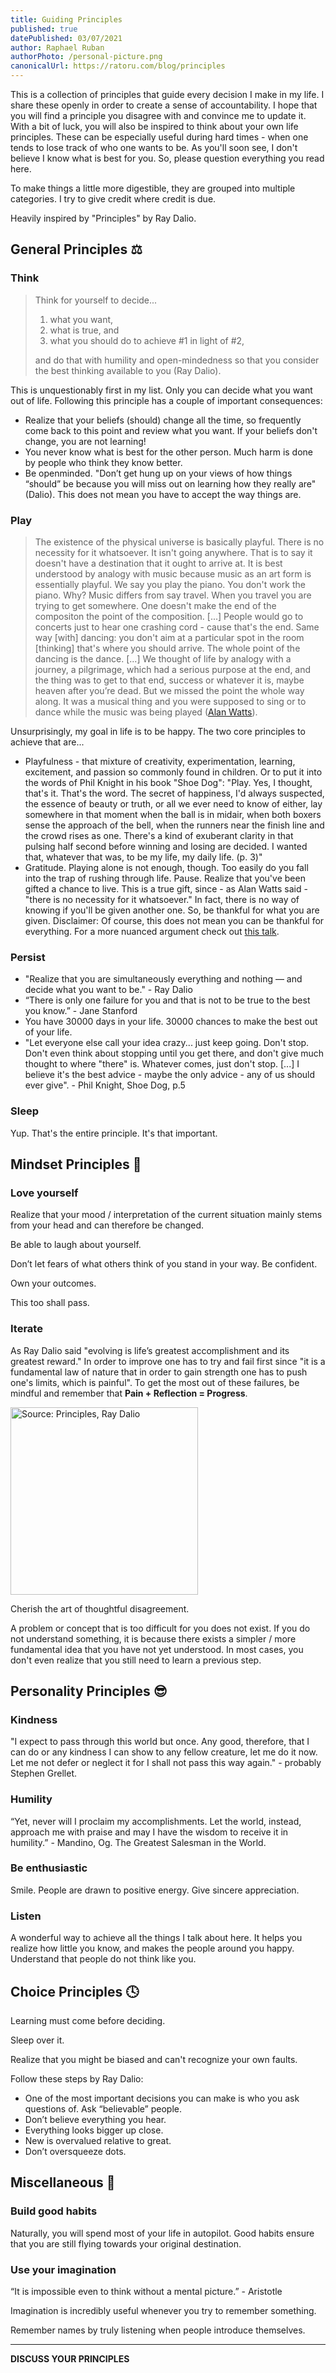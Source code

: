 ```yaml
---
title: Guiding Principles
published: true
datePublished: 03/07/2021
author: Raphael Ruban
authorPhoto: /personal-picture.png
canonicalUrl: https://ratoru.com/blog/principles
---
```


This is a collection of principles that guide every decision I make in my life. I share these openly in order to create a sense of accountability. I hope that you will find a principle you disagree with and convince me to update it. With a bit of luck, you will also be inspired to think about your own life principles. These can be especially useful during hard times - when one tends to lose track of who one wants to be. As you'll soon see, I don't believe I know what is best for you. So, please question everything you read here.

To make things a little more digestible, they are grouped into multiple categories. I try to give credit where credit is due.

Heavily inspired by "Principles" by Ray Dalio.

## General Principles :balance_scale:

### Think

> Think for yourself to decide...
>
> 1. what you want,
> 2. what is true, and
> 3. what you should do to achieve #1 in light of #2,
>
> and do that with humility and open-mindedness so that you consider the best thinking available to you (Ray Dalio).

This is unquestionably first in my list. Only you can decide what you want out of life. Following this principle has a couple of important consequences:

- Realize that your beliefs (should) change all the time, so frequently come back to this point and review what you want. If your beliefs don't change, you are not learning!
- You never know what is best for the other person. Much harm is done by people who think they know better.
- Be openminded. "Don’t get hung up on your views of how things “should” be because you will miss out on learning how they really are" (Dalio). This does not mean you have to accept the way things are.

### Play

> The existence of the physical universe is basically playful. There is no necessity for it whatsoever. It isn't going anywhere. That is to say it doesn't have a destination that it ought to arrive at. It is best understood by analogy with music because music as an art form is essentially playful. We say you play the piano. You don't work the piano. Why? Music differs from say travel. When you travel you are trying to get somewhere. One doesn't make the end of the compositon the point of the composition. [...] People would go to concerts just to hear one crashing cord - cause that's the end. Same way [with] dancing: you don't aim at a particular spot in the room [thinking] that's where you should arrive. The whole point of the dancing is the dance. [...]
> We thought of life by analogy with a journey, a pilgrimage, which had a serious purpose at the end, and the thing was to get to that end, success or whatever it is, maybe heaven after you’re dead. But we missed the point the whole way along. It was a musical thing and you were supposed to sing or to dance while the music was being played ([Alan Watts](https://www.youtube.com/watch?v=rBpaUICxEhk)).

Unsurprisingly, my goal in life is to be happy. The two core principles to achieve that are...

- Playfulness - that mixture of creativity, experimentation, learning, excitement, and passion so commonly found in children. Or to put it into the words of Phil Knight in his book "Shoe Dog":
  "Play. Yes, I thought, that's it. That's the word. The secret of happiness, I'd always suspected, the essence of beauty or truth, or all we ever need to know of either, lay somewhere in that moment when the ball is in midair, when both boxers sense the approach of the bell, when the runners near the finish line and the crowd rises as one. There's a kind of exuberant clarity in that pulsing half second before winning and losing are decided. I wanted that, whatever that was, to be my life, my daily life. (p. 3)"
- Gratitude. Playing alone is not enough, though. Too easily do you fall into the trap of rushing through life. Pause. Realize that you've been gifted a chance to live. This is a true gift, since - as Alan Watts said - "there is no necessity for it whatsoever." In fact, there is no way of knowing if you'll be given another one. So, be thankful for what you are given. Disclaimer: Of course, this does not mean you can be thankful for everything. For a more nuanced argument check out [this talk](https://www.youtube.com/watch?v=UtBsl3j0YRQ).

### Persist

- "Realize that you are simultaneously everything and nothing — and decide what you want to be." - Ray Dalio
- “There is only one failure for you and that is not to be true to the best you know.” - Jane Stanford
- You have 30000 days in your life. 30000 chances to make the best out of your life.
- "Let everyone else call your idea crazy... just keep going. Don't stop. Don't even think about stopping until you get there, and don't give much thought to where "there" is. Whatever comes, just don't stop. \[...\] I believe it's the best advice - maybe the only advice - any of us should ever give". - Phil Knight, Shoe Dog, p.5

### Sleep

Yup. That's the entire principle. It's that important.

## Mindset Principles :brain:

### Love yourself

Realize that your mood / interpretation of the current situation mainly stems from your head and can therefore be changed.

Be able to laugh about yourself.

Don’t let fears of what others think of you stand in your way. Be confident.

Own your outcomes.

This too shall pass.

### Iterate

As Ray Dalio said "evolving is life’s greatest accomplishment and its greatest reward." In order to improve one has to try and fail first since "it is a fundamental law of nature that in order to gain strength one has to push one's limits, which is painful". To get the most out of these failures, be mindful and remember that **Pain + Reflection = Progress**.

<img src="/blog-img/dalio-improve-cycle.jpg" alt="Source: Principles, Ray Dalio" style="width:300;" />

Cherish the art of thoughtful disagreement.

A problem or concept that is too difficult for you does not exist. If you do not understand something, it is because there exists a simpler / more fundamental idea that you have not yet understood. In most cases, you don't even realize that you still need to learn a previous step.

## Personality Principles :sunglasses:

### Kindness

"I expect to pass through this world but once. Any good, therefore, that I can do or any kindness I can show to any fellow creature, let me do it now. Let me not defer or neglect it for I shall not pass this way again." - probably Stephen Grellet.

### Humility

“Yet, never will I proclaim my accomplishments. Let the world, instead, approach me with praise and may I have the wisdom to receive it in humility.” - Mandino, Og. The Greatest Salesman in the World.

### Be enthusiastic

Smile. People are drawn to positive energy. Give sincere appreciation.

### Listen

A wonderful way to achieve all the things I talk about here. It helps you realize how little you know, and makes the people around you happy. Understand that people do not think like you.

## Choice Principles :clock4:

Learning must come before deciding.

Sleep over it.

Realize that you might be biased and can't recognize your own faults.

Follow these steps by Ray Dalio:

- One of the most important decisions you can make is who you ask questions of. Ask “believable” people.
- Don’t believe everything you hear.
- Everything looks bigger up close.
- New is overvalued relative to great.
- Don’t oversqueeze dots.

## Miscellaneous :penguin:

### Build good habits

Naturally, you will spend most of your life in autopilot. Good habits ensure that you are still flying towards your original destination.

### Use your imagination

“It is impossible even to think without a mental picture.” - Aristotle

Imagination is incredibly useful whenever you try to remember something.

Remember names by truly listening when people introduce themselves.

---

**DISCUSS YOUR PRINCIPLES**
